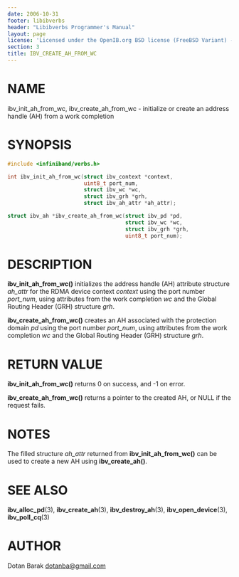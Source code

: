 ```yaml
---
date: 2006-10-31
footer: libibverbs
header: "Libibverbs Programmer's Manual"
layout: page
license: 'Licensed under the OpenIB.org BSD license (FreeBSD Variant) - See COPYING.md'
section: 3
title: IBV_CREATE_AH_FROM_WC
---
```


# NAME

ibv_init_ah_from_wc, ibv_create_ah_from_wc - initialize or create an address
handle (AH) from a work completion

# SYNOPSIS

```c
#include <infiniband/verbs.h>

int ibv_init_ah_from_wc(struct ibv_context *context,
                        uint8_t port_num,
                        struct ibv_wc *wc,
                        struct ibv_grh *grh,
                        struct ibv_ah_attr *ah_attr);

struct ibv_ah *ibv_create_ah_from_wc(struct ibv_pd *pd,
                                     struct ibv_wc *wc,
                                     struct ibv_grh *grh,
                                     uint8_t port_num);
```

# DESCRIPTION

**ibv_init_ah_from_wc()** initializes the address handle (AH) attribute
structure *ah_attr* for the RDMA device context *context* using the port
number *port_num*, using attributes from the work completion *wc* and the
Global Routing Header (GRH) structure *grh*.

**ibv_create_ah_from_wc()** creates an AH associated with the protection
domain *pd* using the port number *port_num*, using attributes from the work
completion *wc* and the Global Routing Header (GRH) structure *grh*.

# RETURN VALUE

**ibv_init_ah_from_wc()** returns 0 on success, and -1 on error.

**ibv_create_ah_from_wc()** returns a pointer to the created AH, or NULL if
the request fails.

# NOTES

The filled structure *ah_attr* returned from **ibv_init_ah_from_wc()** can be
used to create a new AH using **ibv_create_ah()**.

# SEE ALSO

**ibv_alloc_pd**(3),
**ibv_create_ah**(3),
**ibv_destroy_ah**(3),
**ibv_open_device**(3),
**ibv_poll_cq**(3)

# AUTHOR

Dotan Barak <dotanba@gmail.com>
